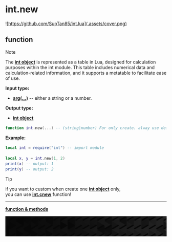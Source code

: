 # int.new

![https://github.com/SupTan85/int.lua](.assets/cover.png)

## function

> [!NOTE]
The [**int object**](../README.md#int-object) is represented as a table in Lua, designed for calculation purposes within the int module. This table includes numerical data and calculation-related information, and it supports a metatable to facilitate ease of use.

**Input type:**

- [**arg(...)**](type.vararg.md) -- either a string or a number.

**Output type:**

- [**int object**](type.intobj.md)

```lua
function int.new(...) -- (string|number) For only create. alway use default size! **CHUNK SIZE SHOULD BE SAME WHEN CALCULATE**
```

**Example:**

```lua
local int = require("int") -- import module

local x, y = int.new(1, 2)
print(x) -- output: 1
print(y) -- output: 2
```

>[!TIP]
if you want to custom when create one [**int object**](type.intobj.md) only,\
you can use [**int.cnew**](int.cnew.md) function!

---

[**function & methods**](../README.md#function--methods)

![end](.assets/bar.png)
